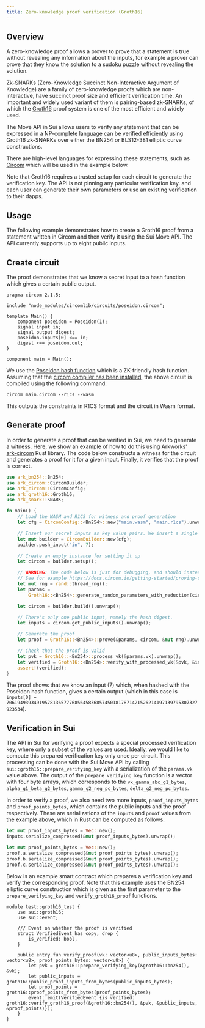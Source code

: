 ```yaml
---
title: Zero-knowledge proof verification (Groth16)
---
```


## Overview

A zero-knowledge proof allows a prover to prove that a statement is true without revealing any information about the inputs, for example a prover can prove that they know the solution to a sudoku puzzle without revealing the solution.

Zk-SNARKs (Zero-Knowledge Succinct Non-Interactive Argument of Knowledge) are a family of zero-knowledge proofs which are non-interactive, have succinct proof size and efficient verification time. 
An important and widely used variant of them is pairing-based zk-SNARKs, of which the [Groth16](https://eprint.iacr.org/2016/260.pdf) proof system is one of the most efficient and widely used.

The Move API in Sui allows users to verify any statement that can be expressed in a NP-complete language can be verified efficiently using Groth16 zk-SNARKs over either the BN254 or BLS12-381 elliptic curve constructions.

There are high-level languages for expressing these statements, such as [Circom](https://docs.circom.io) which will be used in the example below.

Note that Groth16 requires a trusted setup for each circuit to generate the verification key. The API is not pinning any particular verification key. and each user can generate their own parameters or use an existing verification to their dapps.

## Usage

The following example demonstrates how to create a Groth16 proof from a statement written in Circom and then verify it using the Sui Move API. The API currently supports up to eight public inputs. 

## Create circuit
The proof demonstrates that we know a secret input to a hash function which gives a certain public output.
```circom
pragma circom 2.1.5;

include "node_modules/circomlib/circuits/poseidon.circom";

template Main() {
    component poseidon = Poseidon(1);
    signal input in;
    signal output digest;
    poseidon.inputs[0] <== in;
    digest <== poseidon.out;
}

component main = Main();
```
We use the [Poseidon hash function](https://www.poseidon-hash.info) which is a ZK-friendly hash function. Assuming that the [circom compiler has been installed](https://docs.circom.io/getting-started/installation/), the above circuit is compiled using the following command:
```shell
circom main.circom --r1cs --wasm 
```
This outputs the constraints in R1CS format and the circuit in Wasm format.

## Generate proof
In order to generate a proof that can be verified in Sui, we need to generate a witness. Here, we show an example of how to do this using Arkworks' [ark-circom](https://github.com/gakonst/ark-circom) Rust library. The code below constructs a witness for the circuit and generates a proof for it for a given input. Finally, it verifies that the proof is correct.

```rust
use ark_bn254::Bn254;
use ark_circom::CircomBuilder;
use ark_circom::CircomConfig;
use ark_groth16::Groth16;
use ark_snark::SNARK;

fn main() {
    // Load the WASM and R1CS for witness and proof generation
    let cfg = CircomConfig::<Bn254>::new("main.wasm", "main.r1cs").unwrap();

    // Insert our secret inputs as key value pairs. We insert a single input, namely the input to the hash function.
    let mut builder = CircomBuilder::new(cfg);
    builder.push_input("in", 7);

    // Create an empty instance for setting it up
    let circom = builder.setup();

    // WARNING: The code below is just for debugging, and should instead use a verification key generated from a trusted setup.
    // See for example https://docs.circom.io/getting-started/proving-circuits/#powers-of-tau.
    let mut rng = rand::thread_rng();
    let params =
        Groth16::<Bn254>::generate_random_parameters_with_reduction(circom, &mut rng).unwrap();

    let circom = builder.build().unwrap();

    // There's only one public input, namely the hash digest.
    let inputs = circom.get_public_inputs().unwrap();

    // Generate the proof
    let proof = Groth16::<Bn254>::prove(&params, circom, &mut rng).unwrap();

    // Check that the proof is valid
    let pvk = Groth16::<Bn254>::process_vk(&params.vk).unwrap();
    let verified = Groth16::<Bn254>::verify_with_processed_vk(&pvk, &inputs, &proof).unwrap();
    assert!(verified);
}
```
The proof shows that we know an input (7) which, when hashed with the Poseidon hash function, gives a certain output (which in this case is `inputs[0] = 7061949393491957813657776856458368574501817871421526214197139795307327923534`).

## Verification in Sui
The API in Sui for verifying a proof expects a special processed verification key, where only a subset of the values are used. Ideally, we would like to compute this prepared verification key only
once per circuit. This processing can be done with the Sui Move API by calling `sui::groth16::prepare_verifying_key` with a serialization of the `params.vk` value above.
The output of the `prepare_verifying_key` function is a vector with four byte arrays, which corresponds to the `vk_gamma_abc_g1_bytes`, `alpha_g1_beta_g2_bytes`, `gamma_g2_neg_pc_bytes`, `delta_g2_neg_pc_bytes`. 

In order to verify a proof, we also need two more inputs, `proof_inputs_bytes` and `proof_points_bytes`, which contains the public inputs and the proof respectively. These are serializations of the `inputs` and `proof` values from the example above, which in Rust can be computed as follows:
```rust
let mut proof_inputs_bytes = Vec::new();
inputs.serialize_compressed(&mut proof_inputs_bytes).unwrap();

let mut proof_points_bytes = Vec::new();
proof.a.serialize_compressed(&mut proof_points_bytes).unwrap();
proof.b.serialize_compressed(&mut proof_points_bytes).unwrap();
proof.c.serialize_compressed(&mut proof_points_bytes).unwrap();
```
Below is an example smart contract which prepares a verification key and verify the corresponding proof. Note that this example uses the BN254 elliptic curve construction which is given as the first parameter to the `prepare_verifying_key` and `verify_groth16_proof` functions.
```move
module test::groth16_test {
    use sui::groth16;
    use sui::event;

    /// Event on whether the proof is verified
    struct VerifiedEvent has copy, drop {
        is_verified: bool,
    }

    public entry fun verify_proof(vk: vector<u8>, public_inputs_bytes: vector<u8>, proof_points_bytes: vector<u8>) {
        let pvk = groth16::prepare_verifying_key(&groth16::bn254(), &vk);
        let public_inputs = groth16::public_proof_inputs_from_bytes(public_inputs_bytes);
        let proof_points = groth16::proof_points_from_bytes(proof_points_bytes);
        event::emit(VerifiedEvent {is_verified: groth16::verify_groth16_proof(&groth16::bn254(), &pvk, &public_inputs, &proof_points)});
    }
}
```